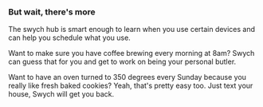 ### But wait, there's more

The swych hub is smart enough to learn when you use certain devices and can help you schedule what you use.

Want to make sure you have coffee brewing every morning at 8am? Swych can guess that for you and get to work on being your personal butler.

Want to have an oven turned to 350 degrees every Sunday because you really like fresh baked cookies? Yeah, that's pretty easy too. Just text your house, Swych will get you back.
